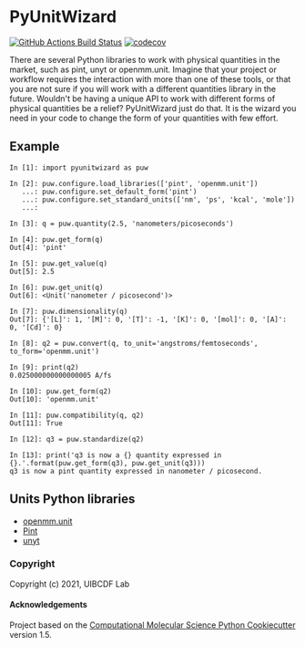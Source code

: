 PyUnitWizard
==============================
[//]: # (Badges)
[![GitHub Actions Build Status](https://github.com/uibcdf/pyunitwizard/workflows/CI/badge.svg)](https://github.com/uibcdf/pyunitwizard/actions?query=workflow%3ACI)
[![codecov](https://codecov.io/gh/uibcdf/PyUnitWizard/branch/master/graph/badge.svg)](https://codecov.io/gh/uibcdf/PyUnitWizard/branch/master)


There are several Python libraries to work with physical quantities in the market, such as pint, unyt or openmm.unit. Imagine that your project or workflow requires the interaction with more than one of these tools, or that you are not sure if you will work with a different quantities library in the future. Wouldn't be having a unique API to work with different forms of physical quantities be a relief? PyUnitWizard just do that. It is the wizard you need in your code to change the form of your quantities with few effort.

## Example

```ipython
In [1]: import pyunitwizard as puw

In [2]: puw.configure.load_libraries(['pint', 'openmm.unit'])
   ...: puw.configure.set_default_form('pint')
   ...: puw.configure.set_standard_units(['nm', 'ps', 'kcal', 'mole'])
   ...: 

In [3]: q = puw.quantity(2.5, 'nanometers/picoseconds')

In [4]: puw.get_form(q)
Out[4]: 'pint'

In [5]: puw.get_value(q)
Out[5]: 2.5

In [6]: puw.get_unit(q)
Out[6]: <Unit('nanometer / picosecond')>

In [7]: puw.dimensionality(q)
Out[7]: {'[L]': 1, '[M]': 0, '[T]': -1, '[K]': 0, '[mol]': 0, '[A]': 0, '[Cd]': 0}

In [8]: q2 = puw.convert(q, to_unit='angstroms/femtoseconds', to_form='openmm.unit')

In [9]: print(q2)
0.025000000000000005 A/fs

In [10]: puw.get_form(q2)
Out[10]: 'openmm.unit'

In [11]: puw.compatibility(q, q2)
Out[11]: True

In [12]: q3 = puw.standardize(q2)

In [13]: print('q3 is now a {} quantity expressed in {}.'.format(puw.get_form(q3), puw.get_unit(q3)))
q3 is now a pint quantity expressed in nanometer / picosecond.
```

## Units Python libraries
- [openmm.unit](https://github.com/openmm/openmm/tree/master/wrappers/python/simtk/unit)
- [Pint](https://pint.readthedocs.io/en/stable/)
- [unyt](https://unyt.readthedocs.io/en/stable/)


### Copyright

Copyright (c) 2021, UIBCDF Lab


#### Acknowledgements
 
Project based on the 
[Computational Molecular Science Python Cookiecutter](https://github.com/molssi/cookiecutter-cms) version 1.5.

